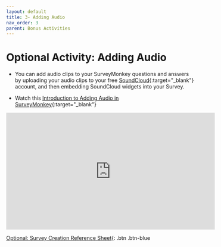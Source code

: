 ```yaml
---
layout: default
title: 3- Adding Audio
nav_order: 3
parent: Bonus Activities
---
```


# Optional Activity: Adding Audio
- You can add audio clips to your SurveyMonkey questions and answers by uploading your audio clips to your free [SoundCloud](https://soundcloud.com/){:target="_blank"} account, and then embedding SoundCloud widgets into your Survey.

- Watch this [Introduction to Adding Audio in SurveyMonkey](https://www.youtube.com/watch?v=PGNwu29_Xqo&t=7s){:target="_blank"}

<iframe width="560" height="315" src="https://www.youtube.com/embed/PGNwu29_Xqo?si=IrN0WbM69kbFeeXu" title="YouTube video player" frameborder="0" allow="accelerometer; autoplay; clipboard-write; encrypted-media; gyroscope; picture-in-picture; web-share" allowfullscreen></iframe>

[Optional: Survey Creation Reference Sheet](reference-sheet.html){: .btn .btn-blue 
